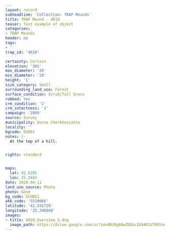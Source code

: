 ```yaml
---
layout: record
subheadline: 'Collection: TRAP Mounds'
title: TRAP Mound - 4010
teaser: Test example of object
categories:
- TRAP Mounds
header: no
tags:
- ''
trap_id: '4010'

certainty: Certain
elevation: '365'
max_diameter: '20'
min_diameter: '20'
height: '1'
size_category: Small
surrounding_land_use: Forest
surface_condition: Scrub|Tall Grass
robbed: Yes
crm_condition: '2'
crm_intactness: '1'
campaign: '2009'
source: Survey
municipality: Gorno Cherkhovishte
locality: ''
bgcode: DS001
notes: |-
  At the top of a hill.


rights: standard


maps:
  lat: 42.6285
  lon: 25.2442
date: 2018-04-11
land_use_source: Photo
photo: Good
bg_code: GCH011
akb_code: '5510066'
latitude: '42.591729'
longitude: '25.346848'
images:
- title: 4010_Overview_S.dng
  image_path: https://drive.google.com/uc?id=0B3Rg88wZDQscZE84R1VTRDlnd2M
---
```

